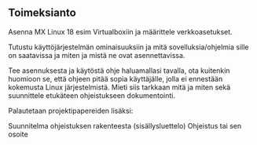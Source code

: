 ## Toimeksianto
Asenna MX Linux 18 esim Virtualboxiin ja määrittele verkkoasetukset.

Tutustu käyttöjärjestelmän ominaisuuksiin ja mitä sovelluksia/ohjelmia sille on saatavissa ja miten ja mistä ne ovat asennettavissa.

Tee asennuksesta ja käytöstä ohje haluamallasi tavalla, ota kuitenkin huomioon se, että ohjeen pitää sopia käyttäjälle, jolla ei ennestään kokemusta Linux järjestelmistä. Mieti siis tarkkaan mitä ja miten sekä suunnittele etukäteen ohjeistukseen dokumentointi.

Palautetaan projektipapereiden lisäksi:

Suunnitelma ohjeistuksen rakenteesta (sisällysluettelo)
Ohjeistus tai sen osoite
